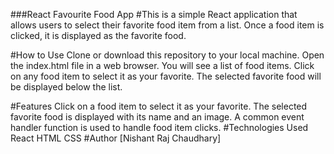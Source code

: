 ###React Favourite Food App
#This is a simple React application that allows users to select their favorite food item from a list. Once a food item is clicked, it is displayed as the favorite food.

#How to Use
Clone or download this repository to your local machine.
Open the index.html file in a web browser.
You will see a list of food items. Click on any food item to select it as your favorite.
The selected favorite food will be displayed below the list.

#Features
Click on a food item to select it as your favorite.
The selected favorite food is displayed with its name and an image.
A common event handler function is used to handle food item clicks.
#Technologies Used
React
HTML
CSS
#Author
[Nishant Raj Chaudhary]
